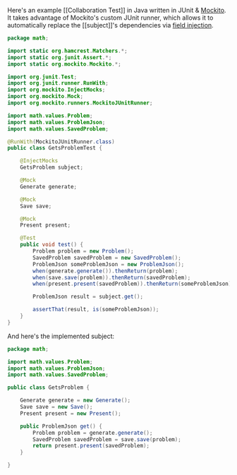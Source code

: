 Here's an example [[Collaboration Test]] in Java written in JUnit & [Mockito](http://mockito.org). It takes advantage of Mockito's custom JUnit runner, which allows it to automatically replace the [[subject]]'s dependencies via [field injection](http://site.mockito.org/mockito/docs/current/org/mockito/InjectMocks.html).

``` java
package math;

import static org.hamcrest.Matchers.*;
import static org.junit.Assert.*;
import static org.mockito.Mockito.*;

import org.junit.Test;
import org.junit.runner.RunWith;
import org.mockito.InjectMocks;
import org.mockito.Mock;
import org.mockito.runners.MockitoJUnitRunner;

import math.values.Problem;
import math.values.ProblemJson;
import math.values.SavedProblem;

@RunWith(MockitoJUnitRunner.class)
public class GetsProblemTest {

	@InjectMocks
	GetsProblem subject;

	@Mock
	Generate generate;

	@Mock
	Save save;

	@Mock
	Present present;

	@Test
	public void test() {
		Problem problem = new Problem();
		SavedProblem savedProblem = new SavedProblem();
		ProblemJson someProblemJson = new ProblemJson();
		when(generate.generate()).thenReturn(problem);
		when(save.save(problem)).thenReturn(savedProblem);
		when(present.present(savedProblem)).thenReturn(someProblemJson);

		ProblemJson result = subject.get();

		assertThat(result, is(someProblemJson));
	}
}
```

And here's the implemented subject:

``` java
package math;

import math.values.Problem;
import math.values.ProblemJson;
import math.values.SavedProblem;

public class GetsProblem {

	Generate generate = new Generate();
	Save save = new Save();
	Present present = new Present();

	public ProblemJson get() {
		Problem problem = generate.generate();
		SavedProblem savedProblem = save.save(problem);
		return present.present(savedProblem);
	}

}
```